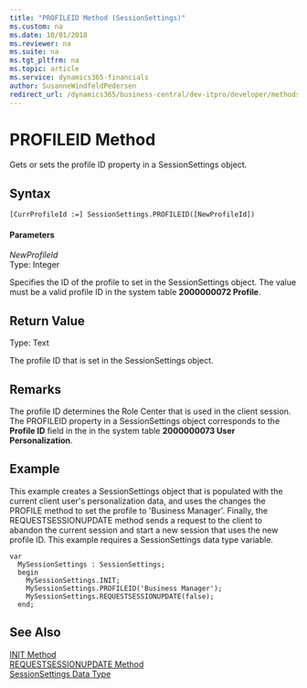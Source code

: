 ```yaml
---
title: "PROFILEID Method (SessionSettings)"
ms.custom: na
ms.date: 10/01/2018
ms.reviewer: na
ms.suite: na
ms.tgt_pltfrm: na
ms.topic: article
ms.service: dynamics365-financials
author: SusanneWindfeldPedersen
redirect_url: /dynamics365/business-central/dev-itpro/developer/methods-auto/library
---
```


 

# PROFILEID Method
Gets or sets the profile ID property in a SessionSettings object.  

## Syntax  

```  
[CurrProfileId :=] SessionSettings.PROFILEID([NewProfileId])  
```  

#### Parameters  
*NewProfileId*  
Type: Integer  

Specifies the ID of the profile to set in the SessionSettings object. The value must be a valid profile ID in the system table **2000000072 Profile**.

## Return Value  
Type: Text  

The profile ID that is set in the SessionSettings object.  

## Remarks  
The profile ID determines the Role Center that is used in the client session. The PROFILEID property in a SessionSettings object corresponds to the **Profile ID** field in the in the system table **2000000073 User Personalization**.

## Example
This example creates a SessionSettings object that is populated with the current client user's personalization data, and uses the changes the PROFILE method to set  the profile to 'Business Manager'. Finally, the REQUESTSESSIONUPDATE method sends a request to the client to abandon the current session and start a new session that uses the new profile ID. This example requires a SessionSettings data type variable.

```
var
  MySessionSettings : SessionSettings;
  begin
    MySessionSettings.INIT;
    MySessionSettings.PROFILEID('Business Manager');
    MySessionSettings.REQUESTSESSIONUPDATE(false);
  end;  
```  

## See Also  
[INIT Method](devenv-init-method-sessionsettings.md)  
[REQUESTSESSIONUPDATE Method](devenv-requestsessionupdate-method.md)  
[SessionSettings Data Type](../datatypes/devenv-sessionsettings-data-type.md)    
